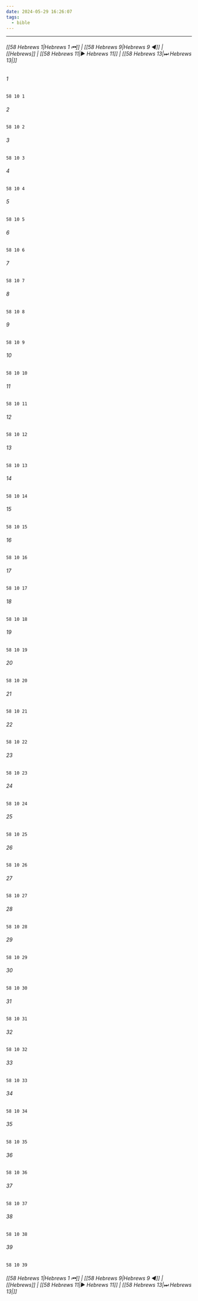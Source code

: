 ```yaml
---
date: 2024-05-29 16:26:07
tags:
  - bible
---
```

___

###### [[58 Hebrews 1|Hebrews 1 ⏮]] | [[58 Hebrews 9|Hebrews 9 ◀]] | [[Hebrews]] | [[58 Hebrews 11|▶ Hebrews 11]] | [[58 Hebrews 13|⏭ Hebrews 13|]]

###### 1
``` verse
58 10 1 
```
###### 2
``` verse
58 10 2 
```
###### 3
``` verse
58 10 3 
```
###### 4
``` verse
58 10 4 
```
###### 5
``` verse
58 10 5 
```
###### 6
``` verse
58 10 6 
```
###### 7
``` verse
58 10 7 
```
###### 8
``` verse
58 10 8 
```
###### 9
``` verse
58 10 9 
```
###### 10
``` verse
58 10 10 
```
###### 11
``` verse
58 10 11 
```
###### 12
``` verse
58 10 12 
```
###### 13
``` verse
58 10 13 
```
###### 14
``` verse
58 10 14 
```
###### 15
``` verse
58 10 15 
```
###### 16
``` verse
58 10 16 
```
###### 17
``` verse
58 10 17 
```
###### 18
``` verse
58 10 18 
```
###### 19
``` verse
58 10 19 
```
###### 20
``` verse
58 10 20 
```
###### 21
``` verse
58 10 21 
```
###### 22
``` verse
58 10 22 
```
###### 23
``` verse
58 10 23 
```
###### 24
``` verse
58 10 24 
```
###### 25
``` verse
58 10 25 
```
###### 26
``` verse
58 10 26 
```
###### 27
``` verse
58 10 27 
```
###### 28
``` verse
58 10 28 
```
###### 29
``` verse
58 10 29 
```
###### 30
``` verse
58 10 30 
```
###### 31
``` verse
58 10 31 
```
###### 32
``` verse
58 10 32 
```
###### 33
``` verse
58 10 33 
```
###### 34
``` verse
58 10 34 
```
###### 35
``` verse
58 10 35 
```
###### 36
``` verse
58 10 36 
```
###### 37
``` verse
58 10 37 
```
###### 38
``` verse
58 10 38 
```
###### 39
``` verse
58 10 39 
```

###### [[58 Hebrews 1|Hebrews 1 ⏮]] | [[58 Hebrews 9|Hebrews 9 ◀]] | [[Hebrews]] | [[58 Hebrews 11|▶ Hebrews 11]] | [[58 Hebrews 13|⏭ Hebrews 13|]]

